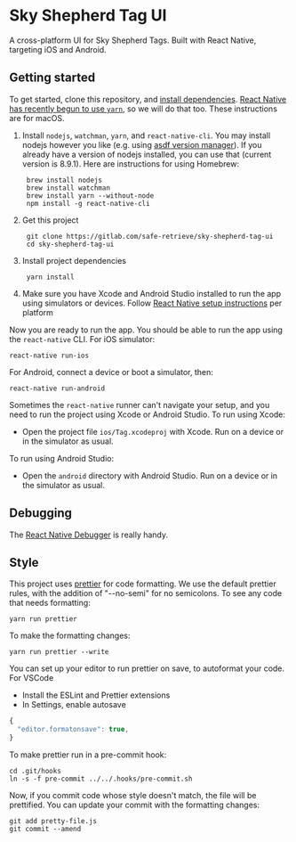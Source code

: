 # Sky Shepherd Tag UI

A cross-platform UI for Sky Shepherd Tags. Built with React Native, targeting iOS and Android.

## Getting started

To get started, clone this repository, and [install dependencies](https://facebook.github.io/react-native/docs/getting-started.html). [React Native has recently begun to use `yarn`](https://facebook.github.io/react-native/blog/2016/11/08/introducing-button-yarn-and-a-public-roadmap.html), so we will do that too. These instructions are for macOS.

1. Install `nodejs`, `watchman`, `yarn`, and `react-native-cli`. You may install nodejs however you like (e.g. using [asdf version manager](https://github.com/asdf-vm/asdf)). If you already have a version of nodejs installed, you can use that (current version is 8.9.1). Here are instructions for using Homebrew:

        brew install nodejs
        brew install watchman
        brew install yarn --without-node
        npm install -g react-native-cli

2. Get this project

        git clone https://gitlab.com/safe-retrieve/sky-shepherd-tag-ui
        cd sky-shepherd-tag-ui

3. Install project dependencies

        yarn install

4. Make sure you have Xcode and Android Studio installed to run the app using simulators or devices. Follow [React Native setup instructions](https://facebook.github.io/react-native/docs/getting-started.html) per platform

Now you are ready to run the app. You should be able to run the app using the `react-native` CLI. For iOS simulator:

    react-native run-ios

For Android, connect a device or boot a simulator, then:

    react-native run-android

Sometimes the `react-native` runner can't navigate your setup, and you need to run the project using Xcode or Android Studio. To run using Xcode:

* Open the project file `ios/Tag.xcodeproj` with Xcode. Run on a device or in the simulator as usual.

To run using Android Studio:

* Open the `android` directory with Android Studio. Run on a device or in the simulator as usual.

## Debugging

The [React Native Debugger](https://github.com/jhen0409/react-native-debugger) is really handy.

## Style

This project uses [prettier](https://prettier.io/) for code formatting. We use the default prettier rules, with the addition of "--no-semi" for no semicolons. To see any code that needs formatting:

    yarn run prettier

To make the formatting changes:

    yarn run prettier --write

You can set up your editor to run prettier on save, to autoformat your code. For VSCode

* Install the ESLint and Prettier extensions
* In Settings, enable autosave

```javascript
{
  "editor.formatonsave": true,
}
```

To make prettier run in a pre-commit hook:

    cd .git/hooks
    ln -s -f pre-commit ../../.hooks/pre-commit.sh

Now, if you commit code whose style doesn't match, the file will be prettified. You can update your commit with the formatting changes:

    git add pretty-file.js
    git commit --amend
